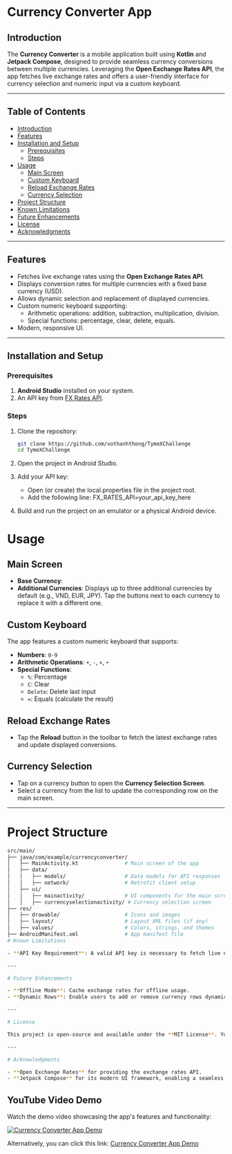 # Currency Converter App

## Introduction

The **Currency Converter** is a mobile application built using **Kotlin** and **Jetpack Compose**, designed to provide seamless currency conversions between multiple currencies. Leveraging the **Open Exchange Rates API**, the app fetches live exchange rates and offers a user-friendly interface for currency selection and numeric input via a custom keyboard.

---

## Table of Contents

- [Introduction](#introduction)
- [Features](#features)
- [Installation and Setup](#installation-and-setup)
  - [Prerequisites](#prerequisites)
  - [Steps](#steps)
- [Usage](#usage)
  - [Main Screen](#main-screen)
  - [Custom Keyboard](#custom-keyboard)
  - [Reload Exchange Rates](#reload-exchange-rates)
  - [Currency Selection](#currency-selection)
- [Project Structure](#project-structure)
- [Known Limitations](#known-limitations)
- [Future Enhancements](#future-enhancements)
- [License](#license)
- [Acknowledgments](#acknowledgments)

---

## Features

- Fetches live exchange rates using the **Open Exchange Rates API**.
- Displays conversion rates for multiple currencies with a fixed base currency (USD).
- Allows dynamic selection and replacement of displayed currencies.
- Custom numeric keyboard supporting:
  - Arithmetic operations: addition, subtraction, multiplication, division.
  - Special functions: percentage, clear, delete, equals.
- Modern, responsive UI.

---

## Installation and Setup

### Prerequisites

1. **Android Studio** installed on your system.
2. An API key from [FX Rates API](https://fxratesapi.com/).

### Steps

1. Clone the repository:
   ```bash
   git clone https://github.com/vothanhthong/TymeXChallenge
   cd TymeXChallenge
   ```
2. Open the project in Android Studio.

3. Add your API key:
   - Open (or create) the local.properties file in the project root.
   - Add the following line:
     FX_RATES_API=your_api_key_here
4. Build and run the project on an emulator or a physical Android device.

# Usage

## Main Screen

- **Base Currency**:
- **Additional Currencies**: Displays up to three additional currencies by default (e.g., VND, EUR, JPY). Tap the buttons next to each currency to replace it with a different one.

## Custom Keyboard

The app features a custom numeric keyboard that supports:

- **Numbers**: `0-9`
- **Arithmetic Operations**: `+`, `-`, `×`, `÷`
- **Special Functions**:
  - `%`: Percentage
  - `C`: Clear
  - `Delete`: Delete last input
  - `=`: Equals (calculate the result)

## Reload Exchange Rates

- Tap the **Reload** button in the toolbar to fetch the latest exchange rates and update displayed conversions.

## Currency Selection

- Tap on a currency button to open the **Currency Selection Screen**.
- Select a currency from the list to update the corresponding row on the main screen.

---

# Project Structure

```bash
src/main/
├── java/com/example/currencyconverter/
│   ├── MainActivity.kt               # Main screen of the app
│   ├── data/
│   │   ├── models/                   # Data models for API responses
│   │   ├── network/                  # Retrofit client setup
│   ├── ui/
│   │   ├── mainactivity/             # UI components for the main screen
│   │   ├── currencyselectionactivity/ # Currency selection screen
├── res/
│   ├── drawable/                     # Icons and images
│   ├── layout/                       # Layout XML files (if any)
│   ├── values/                       # Colors, strings, and themes
├── AndroidManifest.xml               # App manifest file
# Known Limitations

- **API Key Requirement**: A valid API key is necessary to fetch live exchange rates.

---

# Future Enhancements

- **Offline Mode**: Cache exchange rates for offline usage.
- **Dynamic Rows**: Enable users to add or remove currency rows dynamically.

---

# License

This project is open-source and available under the **MIT License**. You are free to use, modify, and distribute it under the terms of the license.

---

# Acknowledgments

- **Open Exchange Rates** for providing the exchange rates API.
- **Jetpack Compose** for its modern UI framework, enabling a seamless development experience.
```

## YouTube Video Demo

Watch the demo video showcasing the app's features and functionality:

[![Currency Converter App Demo](https://img.youtube.com/vi/crZeOMlwSvE/0.jpg)](https://youtu.be/crZeOMlwSvE)

Alternatively, you can click this link: [Currency Converter App Demo](https://youtu.be/crZeOMlwSvE)
